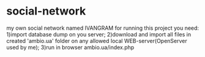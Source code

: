 # social-network
my own social network named IVANGRAM
for running this project you need:
1)import database dump on you server;
2)download and import all files in created 'ambio.ua' folder on any allowed local WEB-server(OpenServer used by me);
3)run in browser ambio.ua/index.php 
